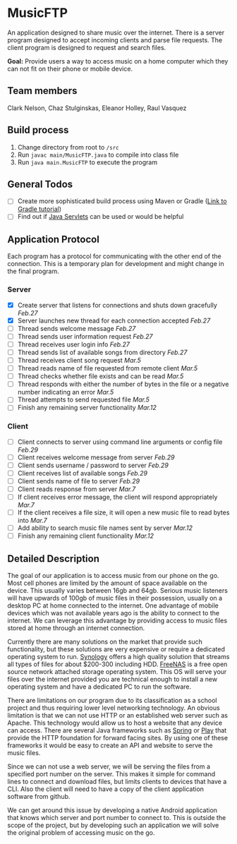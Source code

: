 # MusicFTP
An application designed to share music over the internet. There is a server program designed to accept incoming clients and parse file requests. The client program is designed to request and search files.

**Goal:** Provide users a way to access music on a home computer which they can not fit on their phone or mobile device.

## Team members
Clark Nelson, Chaz Stulginskas, Eleanor Holley, Raul Vasquez

## Build process

1. Change directory from root to `/src`
2. Run `javac main/MusicFTP.java` to compile into class file
3. Run `java main.MusicFTP` to execute the program

## General Todos

- [ ] Create more sophisticated build process using Maven or Gradle ([Link to Gradle tutorial](https://docs.gradle.org/current/userguide/tutorial_java_projects.html))
- [ ] Find out if [Java Servlets](https://en.wikipedia.org/wiki/Java_servlet) can be used or would be helpful

## Application Protocol

Each program has a protocol for communicating with the other end of the connection. This is a temporary plan for development and might change in the final program.

### Server

- [X] Create server that listens for connections and shuts down gracefully *Feb.27*
- [X] Server launches new thread for each connection accepted  *Feb.27*
- [ ] Thread sends welcome message *Feb.27*
- [ ] Thread sends user information request *Feb.27*
- [ ] Thread receives user login info *Feb.27*
- [ ] Thread sends list of available songs from directory *Feb.27*
- [ ] Thread receives client song request *Mar.5*
- [ ] Thread reads name of file requested from remote client *Mar.5*
- [ ] Thread checks whether file exists and can be read *Mar.5*
- [ ] Thread responds with either the number of bytes in the file or a negative number indicating an error *Mar.5*
- [ ] Thread attempts to send requested file *Mar.5*
- [ ] Finish any remaining server functionality *Mar.12*

### Client

- [ ] Client connects to server using command line arguments or config file *Feb.29*
- [ ] Client receives welcome message from server *Feb.29*
- [ ] Client sends username / password to server *Feb.29*
- [ ] Client receives list of available songs *Feb.29*
- [ ] Client sends name of file to server *Feb.29*
- [ ] Client reads response from server *Mar.7*
- [ ] If client receives error message, the client will respond appropriately *Mar.7*
- [ ] If the client receives a file size, it will open a new music file to read bytes into *Mar.7*
- [ ] Add ability to search music file names sent by server *Mar.12*
- [ ] Finish any remaining client functionality *Mar.12*

## Detailed Description

The goal of our application is to access music from our phone on the go. Most cell phones are limited by the amount of space available on the device. This usually varies between 16gb and 64gb. Serious music listeners will have upwards of 100gb of music files in their possession, usually on a desktop PC at home connected to the internet. One advantage of mobile devices which was not available years ago is the ability to connect to the internet. We can leverage this advantage by providing access to music files stored at home through an internet connection.

Currently there are many solutions on the market that provide such functionality, but these solutions are very expensive or require a dedicated operating system to run. [Synology](https://www.synology.com/en-us/products/DS115j) offers a high quality solution that streams all types of files for about $200-300 including HDD. [FreeNAS](http://www.freenas.org/) is a free open source network attached storage operating system. This OS will serve your files over the internet provided you are technical enough to install a new operating system and have a dedicated PC to run the software.

There are limitations on our program due to its classification as a school project and thus requiring lower level networking technology. An obvious limitation is that we can not use HTTP or an established web server such as Apache. This technology would allow us to host a website that any device can access. There are several Java frameworks such as [Spring](https://spring.io/) or [Play](https://www.playframework.com/) that provide the HTTP foundation for forward facing sites. By using one of these frameworks it would be easy to create an API and website to serve the music files.

Since we can not use a web server, we will be serving the files from a specified port number on the server. This makes it simple for command lines to connect and download files, but limits clients to devices that have a CLI. Also the client will need to have a copy of the client application software from github.

We can get around this issue by developing a native Android application that knows which server and port number to connect to. This is outside the scope of the project, but by developing such an application we will solve the original problem of accessing music on the go.
